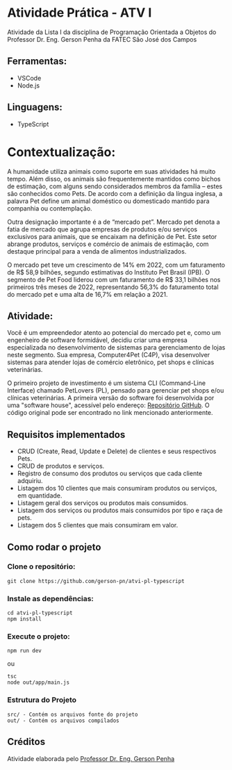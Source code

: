 # Atividade Prática - ATV I
Atividade da Lista I da disciplina de Programação Orientada a Objetos do Professor Dr. Eng. Gerson Penha da FATEC São José dos Campos

## Ferramentas:
  * VSCode
  * Node.js
## Linguagens:
  * TypeScript

# Contextualização:

A humanidade utiliza animais como suporte em suas atividades há muito tempo. Além disso, os animais são frequentemente mantidos como bichos de estimação, com alguns sendo considerados membros da família – estes são conhecidos como Pets. De acordo com a definição da língua inglesa, a palavra Pet define um animal doméstico ou domesticado mantido para companhia ou contemplação.

Outra designação importante é a de “mercado pet”. Mercado pet denota a fatia de mercado que agrupa empresas de produtos e/ou serviços exclusivos para animais, que se encaixam na definição de Pet. Este setor abrange produtos, serviços e comércio de animais de estimação, com destaque principal para a venda de alimentos industrializados.

O mercado pet teve um crescimento de 14% em 2022, com um faturamento de R$ 58,9 bilhões, segundo estimativas do Instituto Pet Brasil (IPB). O segmento de Pet Food liderou com um faturamento de R$ 33,1 bilhões nos primeiros três meses de 2022, representando 56,3% do faturamento total do mercado pet e uma alta de 16,7% em relação a 2021.

## Atividade:

Você é um empreendedor atento ao potencial do mercado pet e, como um engenheiro de software formidável, decidiu criar uma empresa especializada no desenvolvimento de sistemas para gerenciamento de lojas neste segmento. Sua empresa, Computer4Pet (C4P), visa desenvolver sistemas para atender lojas de comércio eletrônico, pet shops e clínicas veterinárias.

O primeiro projeto de investimento é um sistema CLI (Command-Line Interface) chamado PetLovers (PL), pensado para gerenciar pet shops e/ou clínicas veterinárias. A primeira versão do software foi desenvolvida por uma "software house", acessível pelo endereço: [Repositório GitHub](https://github.com/gerson-pn/atvi-pl-typescript). O código original pode ser encontrado no link mencionado anteriormente.

## Requisitos implementados
- CRUD (Create, Read, Update e Delete) de clientes e seus respectivos Pets.
- CRUD de produtos e serviços.
- Registro de consumo dos produtos ou serviços que cada cliente adquiriu.
- Listagem dos 10 clientes que mais consumiram produtos ou serviços, em quantidade.
- Listagem geral dos serviços ou produtos mais consumidos.
- Listagem dos serviços ou produtos mais consumidos por tipo e raça de pets.
- Listagem dos 5 clientes que mais consumiram em valor.

## Como rodar o projeto

### Clone o repositório:

    git clone https://github.com/gerson-pn/atvi-pl-typescript

### Instale as dependências:

    cd atvi-pl-typescript
    npm install

### Execute o projeto:

    npm run dev

  ou
  
    tsc
    node out/app/main.js

### Estrutura do Projeto

    src/ - Contém os arquivos fonte do projeto
    out/ - Contém os arquivos compilados

## Créditos
Atividade elaborada pelo [Professor Dr. Eng. Gerson Penha](https://github.com/gerson-pn)
